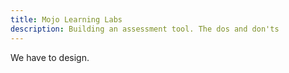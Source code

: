 ```yaml
---
title: Mojo Learning Labs
description: Building an assessment tool. The dos and don'ts
---
```


We have to design.
